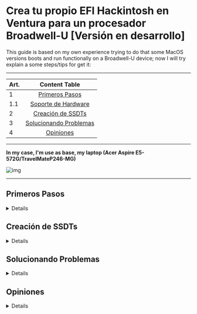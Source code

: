 # Crea tu propio EFI Hackintosh en Ventura para un procesador Broadwell-U [Versión en desarrollo]
[Primeros pasos]: https://github.com/sebasrock156/Acer-E5-572-TMP246-OpenCore/blob/Ventura/GUIA-Español.md#primeros-pasos
[Soporte de Hardware]: https://github.com/sebasrock156/Acer-E5-572-TMP246-OpenCore/blob/Ventura/GUIA-Español.md#soporte-de-hardware
[Creación de SSDTs]: https://github.com/sebasrock156/Acer-E5-572-TMP246-OpenCore/blob/Ventura/GUIA-Español.md#creación-de-ssdts
[Solucionando Problemas]: https://github.com/sebasrock156/Acer-E5-572-TMP246-OpenCore/blob/Ventura/GUIA-Español.md#solucionando-problemas
[Opiniones]: https://github.com/sebasrock156/Acer-E5-572-TMP246-OpenCore/blob/Ventura/GUIA-Español.md#opiniones


This guide is based on my own experience trying to do that some MacOS versions boots and run functionally on a Broadwell-U device; now I will try explain a some steps/tips for get it:


---

Art. | Content Table
---|:--:
1 | [Primeros Pasos]
1.1 | [Soporte de Hardware]
2 | [Creación de SSDTs]
3 | [Solucionando Problemas]
4 | [Opiniones]
---

**In my case, I'm use as base, my laptop (Acer Aspire E5-572G/TravelMateP246-MG)**


![img](https://i.imgur.com/YKIPyaT.png)

---
## Primeros Pasos

<details>

### Soporte de Hardware
 
---
#### About processors/internal graphic cards:

Any Broadwell-U processors are supported until MacOS Monterey; on Ventura, Broadwell processors (and graphics) has been dropped.
But, based on Dortania's Guide, we could fake patch our laptops for try to boot MacOS Ventura.

In this case, the supported hardware is the follow:
 
**SUPPORTED DEVICES**:
 
Processor Line | Graphics
--- | :--:
Core i7 Series (U, HQ) | HD 5500/5600/6000, Iris 6100 and Iris Pro 6200
Core i5 Series (U, H) | HD 5500/6000, Iris 6100 and Iris Pro 6200
Core i3 Series U | HD 5500 and Iris 6100
---
 
 
**NOT SUPPORTED DEVICES NATIVELY**: 
 
 Processor Line | Graphics
 --- | :--:
 Pentium U Series | HD 4100 (Basic Broadwell Graphics)
 Celeron U Series | HD 4100 (Basic Broadwell Graphics)
 
The Pentium and Celeron processors doesn't have a real framebuffer for MacOS, if you really try to use, patch like a HD 4000 (Haswell) iGPU
 
---
  
#### About dedicated/external graphic cards:

Any Nvidia GPUs are dropped from MacOS BigSur, although some Nvidia graphics may be works on latest MacOS versions, the Low Power devices (and older architectures, like Fermi, Kepler and Maxwell) don't works.
  
#### About wireless/bluetooth cards:

#### About audio cards (internal and external):

**For Internal:** In this guide, we talking about [AppleALC's supported cards] and how config it in our Hackintosh EFI.

**For External:** Any USB Audio Card DAC what is compatible with MacOS or Windows may be work.

</details>

## Creación de SSDTs

<details>
</details>

## Solucionando Problemas

<details>
</details>

## Opiniones

<details>
</details>
